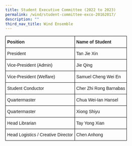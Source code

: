 ```yaml
---
title: Student Executive Committee (2022 to 2023)
permalink: /wind/student-committee-exco-20162017/
description: ""
third_nav_title: Wind Ensemble
---
```

<style type="text/css">
.tg  {border-collapse:collapse;border-spacing:0;}
.tg td{border-color:black;border-style:solid;border-width:1px;font-family:Arial, sans-serif;font-size:14px;
  overflow:hidden;padding:10px 5px;word-break:normal;}
.tg th{border-color:black;border-style:solid;border-width:1px;font-family:Arial, sans-serif;font-size:14px;
  font-weight:normal;overflow:hidden;padding:10px 5px;word-break:normal;}
.tg .tg-cly1{text-align:left;vertical-align:middle}
.tg .tg-1wig{font-weight:bold;text-align:left;vertical-align:top}
</style>
<table class="tg">
<thead>
  <tr>
    <th class="tg-1wig"><span style="font-weight:bolder">Position</span></th>
    <th class="tg-1wig"><span style="font-weight:bolder">Name of Student</span></th>
  </tr>
</thead>
<tbody>
  <tr>
    <td class="tg-cly1">President</td>
    <td class="tg-cly1">Tan Jie Xin</td>
  </tr>
  <tr>
    <td class="tg-cly1">Vice-President (Admin)</td>
    <td class="tg-cly1">Jie Qing</td>
  </tr>
  <tr>
    <td class="tg-cly1">Vice-President (Welfare)</td>
    <td class="tg-cly1">Samuel Cheng Wei En</td>
  </tr>
  <tr>
    <td class="tg-cly1">Student Conductor</td>
    <td class="tg-cly1">Cher Zhi Rong Barnabas</td>
  </tr>
  <tr>
    <td class="tg-cly1">Quartermaster</td>
    <td class="tg-cly1">Chua Wei-Ian Hansel</td>
  </tr>
  <tr>
    <td class="tg-cly1">Quartermaster</td>
    <td class="tg-cly1">Xiong Shiyu</td>
  </tr>
  <tr>
    <td class="tg-cly1">Head Librarian</td>
    <td class="tg-cly1">Tay Yong Xian</td>
  </tr>
  <tr>
    <td class="tg-cly1">Head Logistics / Creative Director</td>
    <td class="tg-cly1">Chen Anhong</td>
  </tr>
</tbody>
</table>